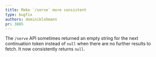 ```yaml
---
title: Make `/serve` more consistent
type: bugfix
authors: dominiklohmann
pr: 3885
---
```


The `/serve` API sometimes returned an empty string for the next continuation
token instead of `null` when there are no further results to fetch. It now
consistently returns `null`.

